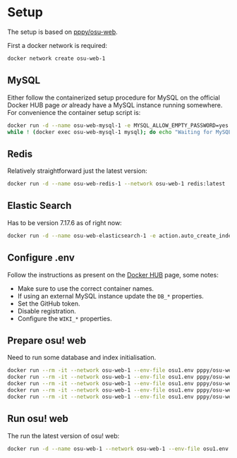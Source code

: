 # Setup
The setup is based on [pppy/osu-web](https://hub.docker.com/r/pppy/osu-web).

First a docker network is required:
```sh
docker network create osu-web-1
```

## MySQL
Either follow the containerized setup procedure for MySQL on the official Docker HUB page _or_ already have a MySQL instance running somewhere. For convenience the container setup script is:

```sh
docker run -d --name osu-web-mysql-1 -e MYSQL_ALLOW_EMPTY_PASSWORD=yes --network osu-web-1 mysql/mysql-server:8.0
while ! (docker exec osu-web-mysql-1 mysql); do echo "Waiting for MySQL to be ready..."; sleep 3; done && curl https://raw.githubusercontent.com/ppy/osu-web/master/docker/development/db_user.sql | docker exec -i osu-web-mysql-1 mysql
```

## Redis
Relatively straightforward just the latest version:

```sh
docker run -d --name osu-web-redis-1 --network osu-web-1 redis:latest
```

## Elastic Search
Has to be version 7.17.6 as of right now:

```sh
docker run -d --name osu-web-elasticsearch-1 -e action.auto_create_index=false -e discovery.type=single-node -e ES_JAVA_OPTS="-Xms512m -Xmx512m" --network osu-web-1 docker.elastic.co/elasticsearch/elasticsearch:7.17.6
```

## Configure .env
Follow the instructions as present on the [Docker HUB](https://hub.docker.com/r/pppy/osu-web) page, some notes:
- Make sure to use the correct container names.
- If using an external MySQL instance update the `DB_*` properties.
- Set the GitHub token.
- Disable registration.
- Configure the `WIKI_*` properties.

## Prepare osu! web
Need to run some database and index initialisation.

```sh
docker run --rm -it --network osu-web-1 --env-file osu1.env pppy/osu-web:latest artisan db:create
docker run --rm -it --network osu-web-1 --env-file osu1.env pppy/osu-web:latest artisan migrate
docker run --rm -it --network osu-web-1 --env-file osu1.env pppy/osu-web:latest artisan es:index-documents
docker run --rm -it --network osu-web-1 --env-file osu1.env pppy/osu-web:latest artisan es:create-search-blacklist
docker run --rm -it --network osu-web-1 --env-file osu1.env pppy/osu-web:latest artisan es:index-wiki --create-only
```

## Run osu! web
The run the latest version of osu! web:

```sh
docker run -d --name osu-web-1 --network osu-web-1 --env-file osu1.env -p 9591:8000 pppy/osu-web:latest octane
```
